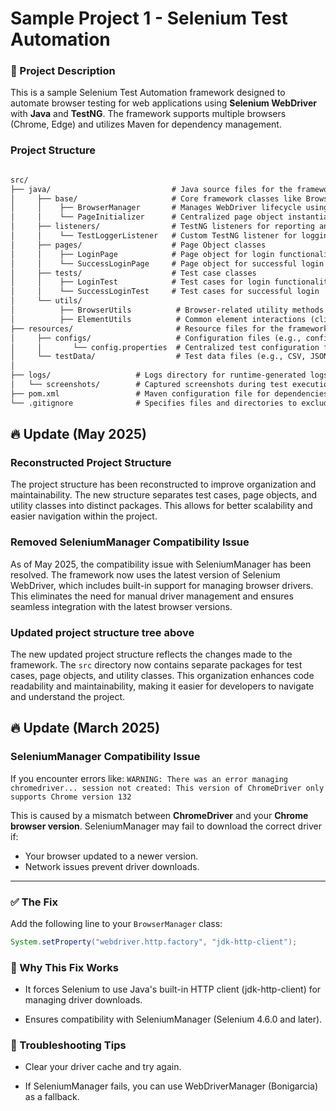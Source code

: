 # Sample Project 1 - Selenium Test Automation

### 📖 Project Description

This is a sample Selenium Test Automation framework designed to automate browser testing for web applications using **Selenium WebDriver** with **Java** and **TestNG**. The framework supports multiple browsers (Chrome, Edge) and utilizes Maven for dependency management.

### Project Structure
```markdown

src/
├── java/                           # Java source files for the framework (Test sources root)
│     ├── base/                     # Core framework classes like BrowserManager, PageInitializer
│     │    ├── BrowserManager       # Manages WebDriver lifecycle using ThreadLocal
│     │    └── PageInitializer      # Centralized page object instantiation
│     ├── listeners/                # TestNG listeners for reporting and logging
│     │    └── TestLoggerListener   # Custom TestNG listener for logging
│     ├── pages/                    # Page Object classes
│     │    ├── LoginPage            # Page object for login functionality
│     │    └── SuccessLoginPage     # Page object for successful login
│     ├── tests/                    # Test case classes
│     │    ├── LoginTest            # Test cases for login functionality
│     │    └── SuccessLoginTest     # Test cases for successful login
│     └── utils/                    
│          ├── BrowserUtils          # Browser-related utility methods (e.g., launch profile, switch tabs, etc.)
│          ├── ElementUtils          # Common element interactions (click, type, etc.)
├── resources/                       # Resource files for the framework (Test resources root)
│     ├── configs/                   # Configuration files (e.g., config.properties)
│     │       └── config.properties  # Centralized test configuration file
│     └── testData/                  # Test data files (e.g., CSV, JSON, Excel files)
│
├── logs/                   # Logs directory for runtime-generated logs
│   └── screenshots/        # Captured screenshots during test execution
├── pom.xml                 # Maven configuration file for dependencies and build
└── .gitignore              # Specifies files and directories to exclude from version control
```

## 🔥  Update (May 2025)
### Reconstructed Project Structure
The project structure has been reconstructed to improve organization and maintainability. The new structure separates test cases, page objects, and utility classes into distinct packages. This allows for better scalability and easier navigation within the project.
### Removed SeleniumManager Compatibility Issue
As of May 2025, the compatibility issue with SeleniumManager has been resolved. The framework now uses the latest version of Selenium WebDriver, which includes built-in support for managing browser drivers. This eliminates the need for manual driver management and ensures seamless integration with the latest browser versions.
### Updated project structure tree above
The new updated project structure reflects the changes made to the framework. The `src` directory now contains separate packages for test cases, page objects, and utility classes. This organization enhances code readability and maintainability, making it easier for developers to navigate and understand the project.

## 🔥  Update (March 2025)

### SeleniumManager Compatibility Issue
If you encounter errors like:
```WARNING: There was an error managing chromedriver... session not created: This version of ChromeDriver only supports Chrome version 132```

This is caused by a mismatch between **ChromeDriver** and your **Chrome browser version**. SeleniumManager may fail to download the correct driver if:

- Your browser updated to a newer version.
- Network issues prevent driver downloads.

---

### ✅ The Fix
Add the following line to your `BrowserManager` class:
```java
System.setProperty("webdriver.http.factory", "jdk-http-client");
```

### 📌 Why This Fix Works

- It forces Selenium to use Java's built-in HTTP client (jdk-http-client) for managing driver downloads.

- Ensures compatibility with SeleniumManager (Selenium 4.6.0 and later).

### 🔧 Troubleshooting Tips

- Clear your driver cache and try again.

- If SeleniumManager fails, you can use WebDriverManager (Bonigarcia) as a fallback.